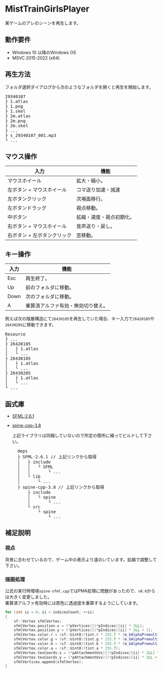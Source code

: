 # MistTrainGirlsPlayer
某ゲームのアレのシーンを再生します。

## 動作要件
- Windows 10 以降のWindows OS
- MSVC 2015-2022 (x64)

## 再生方法
フォルダ選択ダイアログから次のようなフォルダを開くと再生を開始します。
<pre>
29340107
├ 1.atlas
├ 1.png
├ 1.skel
├ 2m.atlas
├ 2m.png
├ 2m.skel
├ ...
├ s_29340107_001.mp3
└ ...
</pre>
## マウス操作
| 入力  | 機能  |
| --- | --- |
| マウスホイール | 拡大・縮小。 |
| 左ボタン + マウスホイール | コマ送り加速・減速 |
| 左ボタンクリック | 次場面移行。 |
| 左ボタンドラッグ | 視点移動。 |
| 中ボタン | 拡縮・速度・視点初期化。 |
| 右ボタン + マウスホイール | 音声送り・戻し。 |
| 右ボタン + 左ボタンクリック | 窓移動。 |
## キー操作
| 入力  | 機能  |
| --- | --- |
| Esc | 再生終了。 |
| Up | 前のフォルダに移動。 |
| Down | 次のフォルダに移動。 |
| A | 乗算済アルファ有効・無効切り替え。 |

例えば次の階層構造にて`26430105`を再生していた場合、キー入力で`26420105`や`26430205`に移動できます。
<pre>
Resource
├ ...
├ 26420105
│   ├ 1.atlas
│   └ ...
├ 26430105
│   ├ 1.atlas
│   └ ...
├ 26430205
│   ├ 1.atlas
│   └ ...
└ ...
</pre>
## 函式庫
- [SFML-2.6.1](https://www.sfml-dev.org/download/sfml/2.6.1/)
- [spine-cpp-3.8](https://github.com/EsotericSoftware/spine-runtimes/tree/3.8)

  上記ライブラリは同梱していないので所定の箇所に補ってビルドして下さい。
  <pre>
    deps
    ├ SFML-2.6.1 // 上記リンクから取得
    │   ├ include
    │   │   └ SFML
    │   │       └ ...
    │   └ lib
    │       └ ...
    ├ spine-cpp-3.8 // 上記リンクから取得
        ├ include
        │   └ spine
        │       └ ...
        └ src
            └ spine
                └ ...
  </pre>
## 補足説明

### 視点
背景に合わせているので、ゲーム中の表示より遠のいています。拡縮で調整して下さい。

### 描画処理
公式の実行時環境`spine-sfml.cpp`ではPMA処理に問題があったので、`v0.6`からは大きく変更しました。  
乗算済アルファ有効時には原色に透過度を乗算するようにしています。
``` cpp
for (int ii = 0; ii < indicesCount; ++ii)
{
	sf::Vertex sfmlVertex;
	sfmlVertex.position.x = (*pVertices)[(*pIndices)[ii] * 2LL];
	sfmlVertex.position.y = (*pVertices)[(*pIndices)[ii] * 2LL + 1];
	sfmlVertex.color.r = (sf::Uint8)(tint.r * 255.f * (m_bAlphaPremultiplied ? tint.a : 1.f));
	sfmlVertex.color.g = (sf::Uint8)(tint.g * 255.f * (m_bAlphaPremultiplied ? tint.a : 1.f));
	sfmlVertex.color.b = (sf::Uint8)(tint.b * 255.f * (m_bAlphaPremultiplied ? tint.a : 1.f));
	sfmlVertex.color.a = (sf::Uint8)(tint.a * 255.f);
	sfmlVertex.texCoords.x = (*pAttachmentUvs)[(*pIndices)[ii] * 2LL] * sfmlSize.x;
	sfmlVertex.texCoords.y = (*pAttachmentUvs)[(*pIndices)[ii] * 2LL + 1] * sfmlSize.y;
	sfmlVertices.append(sfmlVertex);
}
```
